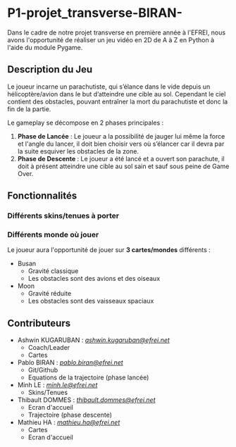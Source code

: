 # P1-projet_transverse-BIRAN-
Dans le cadre de notre projet transverse en première année à l'EFREI, nous avons l'opportunité de réaliser un jeu vidéo en 2D de A à Z en Python à l'aide du module Pygame. 

## Description du Jeu
Le joueur incarne un parachutiste, qui s’élance dans le vide depuis un hélicoptère/avion dans le but d’atteindre une cible au sol. Cependant le ciel contient des obstacles, pouvant entraîner la mort du parachutiste et donc la fin de la partie. 

Le gameplay se décompose en 2 phases principales : 
  1. **Phase de Lancée** : Le joueur a la possibilité de jauger lui même la force et l'angle du lancer, il doit bien choisir vers où s’élancer car il devra par la suite esquiver les obstacles de la zone.
  3. **Phase de Descente** : Le joueur a été lancé et a ouvert son parachute, il doit à présent atteindre une cible au sol sain et sauf sous peine de Game Over.


## Fonctionnalités
### Différents skins/tenues à porter
### Différents monde où jouer
Le joueur aura l'opportunité de jouer sur **3 cartes/mondes** différents :
- Busan
  - Gravité classique
  - Les obstacles sont des avions et des oiseaux
- Moon
  - Gravité réduite
  - Les obstacles sont des vaisseaux spaciaux

## Contributeurs
- Ashwin KUGARUBAN : *ashwin.kugaruban@efrei.net*
  - Coach/Leader
  - Cartes
- Pablo BIRAN : *pablo.biran@efrei.net*
  - Git/Github
  - Equations de la trajectoire (phase lancée)
- Minh LE : *minh.le@efrei.net*
  - Skins/Tenues
- Thibault DOMMES : *thibault.dommes@efrei.net*
  - Ecran d'accueil
  - Trajectoire (phase descente)
- Mathieu HA : *mathieu.ha@efrei.net*
  - Cartes
  - Ecran d'accueil

